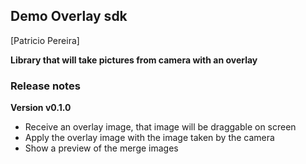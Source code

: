 ## Demo Overlay sdk

[Patricio Pereira]

**Library that will take pictures from camera with an overlay**

### Release notes ###

**Version v0.1.0**

 * Receive an overlay image, that image will be draggable on screen
 * Apply the overlay image with the image taken by the camera
 * Show a preview of the merge images
